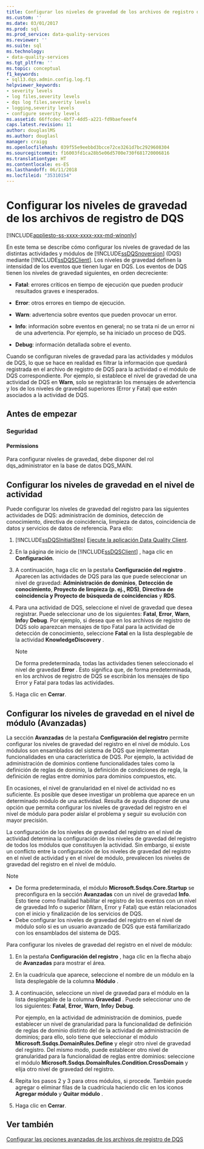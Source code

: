 ```yaml
---
title: Configurar los niveles de gravedad de los archivos de registro de DQS | Microsoft Docs
ms.custom: ''
ms.date: 03/01/2017
ms.prod: sql
ms.prod_service: data-quality-services
ms.reviewer: ''
ms.suite: sql
ms.technology:
- data-quality-services
ms.tgt_pltfrm: ''
ms.topic: conceptual
f1_keywords:
- sql13.dqs.admin.config.log.f1
helpviewer_keywords:
- severity levels
- log files,severity levels
- dqs log files,severity levels
- logging,severity levels
- configure severity levels
ms.assetid: 66ffcdec-4bf7-4dd5-a221-fd9baefeeef4
caps.latest.revision: 11
author: douglaslMS
ms.author: douglasl
manager: craigg
ms.openlocfilehash: 039f55e9eebbd3bcce72ce3261d7bc2929608304
ms.sourcegitcommit: f16003fd1ca28b5e06d5700e730f681720006816
ms.translationtype: HT
ms.contentlocale: es-ES
ms.lasthandoff: 06/11/2018
ms.locfileid: "35310154"
---
```

# <a name="configure-severity-levels-for-dqs-log-files"></a>Configurar los niveles de gravedad de los archivos de registro de DQS

[!INCLUDE[appliesto-ss-xxxx-xxxx-xxx-md-winonly](../includes/appliesto-ss-xxxx-xxxx-xxx-md-winonly.md)]

  En este tema se describe cómo configurar los niveles de gravedad de las distintas actividades y módulos de [!INCLUDE[ssDQSnoversion](../includes/ssdqsnoversion-md.md)] (DQS) mediante [!INCLUDE[ssDQSClient](../includes/ssdqsclient-md.md)]. Los niveles de gravedad definen la intensidad de los eventos que tienen lugar en DQS. Los eventos de DQS tienen los niveles de gravedad siguientes, en orden decreciente:  
  
-   **Fatal**: errores críticos en tiempo de ejecución que pueden producir resultados graves e inesperados.  
  
-   **Error**: otros errores en tiempo de ejecución.  
  
-   **Warn**: advertencia sobre eventos que pueden provocar un error.  
  
-   **Info**: información sobre eventos en general; no se trata ni de un error ni de una advertencia. Por ejemplo, se ha iniciado un proceso de DQS.  
  
-   **Debug**: información detallada sobre el evento.  
  
 Cuando se configuran niveles de gravedad para las actividades y módulos de DQS, lo que se hace en realidad es filtrar la información que quedará registrada en el archivo de registro de DQS para la actividad o el módulo de DQS correspondiente. Por ejemplo, si establece el nivel de gravedad de una actividad de DQS en **Warn**, solo se registrarán los mensajes de advertencia y los de los niveles de gravedad superiores (Error y Fatal) que estén asociados a la actividad de DQS.  
  
##  <a name="BeforeYouBegin"></a> Antes de empezar  
  
###  <a name="Security"></a> Seguridad  
  
####  <a name="Permissions"></a> Permissions  
 Para configurar niveles de gravedad, debe disponer del rol dqs_administrator en la base de datos DQS_MAIN.  
  
##  <a name="ConfigureActivity"></a> Configurar los niveles de gravedad en el nivel de actividad  
 Puede configurar los niveles de gravedad del registro para las siguientes actividades de DQS: administración de dominios, detección de conocimiento, directiva de coincidencia, limpieza de datos, coincidencia de datos y servicios de datos de referencia. Para ello:  
  
1.  [!INCLUDE[ssDQSInitialStep](../includes/ssdqsinitialstep-md.md)] [Ejecute la aplicación Data Quality Client](../data-quality-services/run-the-data-quality-client-application.md).  
  
2.  En la página de inicio de [!INCLUDE[ssDQSClient](../includes/ssdqsclient-md.md)] , haga clic en **Configuración**.  
  
3.  A continuación, haga clic en la pestaña **Configuración del registro** . Aparecen las actividades de DQS para las que puede seleccionar un nivel de gravedad: **Administración de dominios**, **Detección de conocimiento**, **Proyecto de limpieza (p. ej., RDS)**, **Directiva de coincidencia y Proyecto de búsqueda de coincidencias** y **RDS**.  
  
4.  Para una actividad de DQS, seleccione el nivel de gravedad que desea registrar. Puede seleccionar uno de los siguientes: **Fatal**, **Error**, **Warn**, **Info**y **Debug**. Por ejemplo, si desea que en los archivos de registro de DQS solo aparezcan mensajes de tipo Fatal para la actividad de detección de conocimiento, seleccione **Fatal** en la lista desplegable de la actividad **KnowledgeDiscovery** .  
  
    > [!NOTE]  
    >  De forma predeterminada, todas las actividades tienen seleccionado el nivel de gravedad **Error** . Esto significa que, de forma predeterminada, en los archivos de registro de DQS se escribirán los mensajes de tipo Error y Fatal para todas las actividades.  
  
5.  Haga clic en **Cerrar**.  
  
##  <a name="ConfigureModule"></a> Configurar los niveles de gravedad en el nivel de módulo (Avanzadas)  
 La sección **Avanzadas** de la pestaña **Configuración del registro** permite configurar los niveles de gravedad del registro en el nivel de módulo. Los módulos son ensamblados del sistema de DQS que implementan funcionalidades en una característica de DQS. Por ejemplo, la actividad de administración de dominios contiene funcionalidades tales como la definición de reglas de dominio, la definición de condiciones de regla, la definición de reglas entre dominios para dominios compuestos, etc.  
  
 En ocasiones, el nivel de granularidad en el nivel de actividad no es suficiente. Es posible que desee investigar un problema que aparece en un determinado módulo de una actividad. Resulta de ayuda disponer de una opción que permita configurar los niveles de gravedad del registro en el nivel de módulo para poder aislar el problema y seguir su evolución con mayor precisión.  
  
 La configuración de los niveles de gravedad del registro en el nivel de actividad determina la configuración de los niveles de gravedad del registro de todos los módulos que constituyen la actividad. Sin embargo, si existe un conflicto entre la configuración de los niveles de gravedad del registro en el nivel de actividad y en el nivel de módulo, prevalecen los niveles de gravedad del registro en el nivel de módulo.  
  
> [!NOTE]  
>  -   De forma predeterminada, el módulo **Microsoft.Ssdqs.Core.Startup** se preconfigura en la sección **Avanzadas** con un nivel de gravedad **Info**. Esto tiene como finalidad habilitar el registro de los eventos con un nivel de gravedad Info o superior (Warn, Error y Fatal) que están relacionados con el inicio y finalización de los servicios de DQS.  
> -   Debe configurar los niveles de gravedad del registro en el nivel de módulo solo si es un usuario avanzado de DQS que está familiarizado con los ensamblados del sistema de DQS.  
  
 Para configurar los niveles de gravedad del registro en el nivel de módulo:  
  
1.  En la pestaña **Configuración del registro** , haga clic en la flecha abajo de **Avanzadas** para mostrar el área.  
  
2.  En la cuadrícula que aparece, seleccione el nombre de un módulo en la lista desplegable de la columna **Módulo** .  
  
3.  A continuación, seleccione un nivel de gravedad para el módulo en la lista desplegable de la columna **Gravedad** . Puede seleccionar uno de los siguientes: **Fatal**, **Error**, **Warn**, **Info**y **Debug**.  
  
     Por ejemplo, en la actividad de administración de dominios, puede establecer un nivel de granularidad para la funcionalidad de definición de reglas de dominio distinto del de la actividad de administración de dominios; para ello, solo tiene que seleccionar el módulo **Microsoft.Ssdqs.DomainRules.Define** y elegir otro nivel de gravedad del registro. Del mismo modo, puede establecer otro nivel de granularidad para la funcionalidad de reglas entre dominios: seleccione el módulo **Microsoft.Ssdqs.DomainRules.Condition.CrossDomain** y elija otro nivel de gravedad del registro.  
  
4.  Repita los pasos 2 y 3 para otros módulos, si procede. También puede agregar o eliminar filas de la cuadrícula haciendo clic en los iconos **Agregar módulo** y **Quitar módulo** .  
  
5.  Haga clic en **Cerrar**.  
  
## <a name="see-also"></a>Ver también  
 [Configurar las opciones avanzadas de los archivos de registro de DQS](../data-quality-services/configure-advanced-settings-for-dqs-log-files.md)  
  
  
